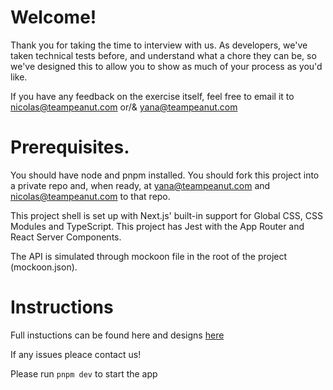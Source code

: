 # Welcome!

Thank you for taking the time to interview with us. As developers, we've taken technical tests before, and understand what a chore they can be, so we've designed this to allow you to show as much of your process as you'd like.

If you have any feedback on the exercise itself, feel free to email it to nicolas@teampeanut.com or/& yana@teampeanut.com

# Prerequisites.

You should have node and pnpm installed. You should fork this project into a private repo and, when ready, at yana@teampeanut.com and nicolas@teampeanut.com to that repo.

This project shell is set up with Next.js' built-in support for Global CSS, CSS Modules and TypeScript. This project has Jest with the App Router and React Server Components.

The API is simulated through mockoon file in the root of the project (mockoon.json).

# Instructions

Full instuctions can be found here and designs [here](https://www.notion.so/teampeanut/interview-challenge-83d7e922741f44d4abda30949aa815ed)

If any issues pleace contact us!

Please run `pnpm dev` to start the app
